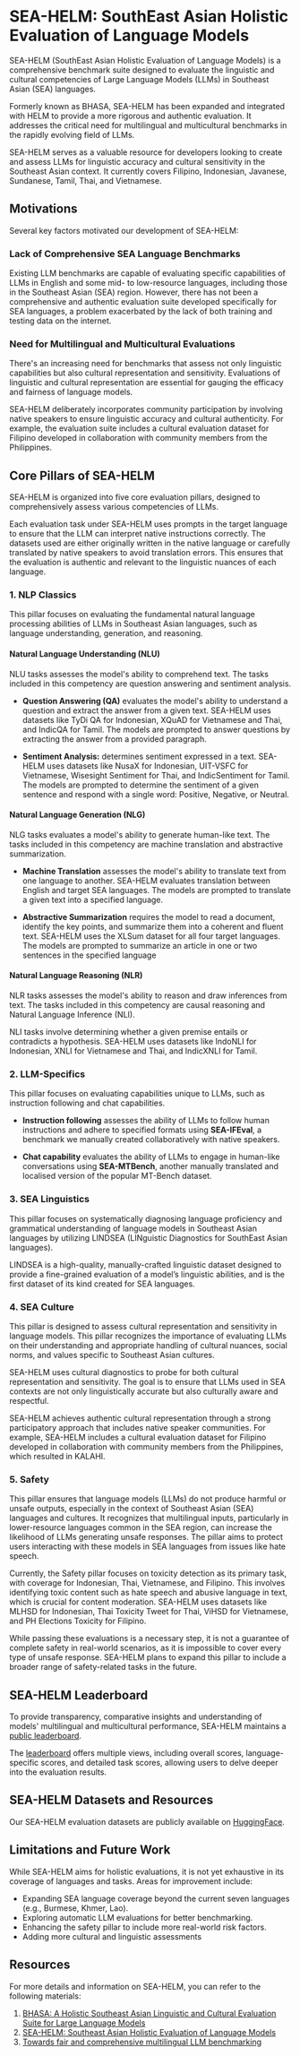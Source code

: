 # SEA-HELM: SouthEast Asian Holistic Evaluation of Language Models

SEA-HELM (SouthEast Asian Holistic Evaluation of Language Models) is a comprehensive benchmark suite designed to evaluate the linguistic and cultural competencies of Large Language Models (LLMs) in Southeast Asian (SEA) languages.

Formerly known as BHASA, SEA-HELM has been expanded and integrated with HELM to provide a more rigorous and authentic evaluation. It addresses the critical need for multilingual and multicultural benchmarks in the rapidly evolving field of LLMs.

SEA-HELM serves as a valuable resource for developers looking to create and assess LLMs for linguistic accuracy and cultural sensitivity in the Southeast Asian context. It currently covers Filipino, Indonesian, Javanese, Sundanese, Tamil, Thai, and Vietnamese.

## Motivations

Several key factors motivated our development of SEA-HELM:

### Lack of Comprehensive SEA Language Benchmarks
Existing LLM benchmarks are capable of evaluating specific capabilities of LLMs in English and some mid- to low-resource languages, including those in the Southeast Asian (SEA) region. However, there has not been a comprehensive and authentic evaluation suite developed specifically for SEA languages, a problem exacerbated by the lack of both training and testing data on the internet. 

### Need for Multilingual and Multicultural Evaluations
There's an increasing need for benchmarks that assess not only linguistic capabilities but also cultural representation and sensitivity. Evaluations of linguistic and cultural representation are essential for gauging the efficacy and fairness of language models.

SEA-HELM deliberately incorporates community participation by involving native speakers to ensure linguistic accuracy and cultural authenticity. For example, the evaluation suite includes a cultural evaluation dataset for Filipino developed in collaboration with community members from the Philippines.
 

## Core Pillars of SEA-HELM

SEA-HELM is organized into five core evaluation pillars, designed to comprehensively assess various competencies of LLMs.

Each evaluation task under SEA-HELM uses prompts in the target language to ensure that the LLM can interpret native instructions correctly. The datasets used are either originally written in the native language or carefully translated by native speakers to avoid translation errors. This ensures that the evaluation is authentic and relevant to the linguistic nuances of each language.

### 1. NLP Classics

This pillar focuses on evaluating the fundamental natural language processing abilities of LLMs in Southeast Asian languages, such as language understanding, generation, and reasoning.

#### Natural Language Understanding (NLU)

NLU tasks assesses the model's ability to comprehend text. The tasks included in this competency are question answering and sentiment analysis.

- **Question Answering (QA)** evaluates the model's ability to understand a question and extract the answer from a given text. SEA-HELM uses datasets like TyDi QA for Indonesian, XQuAD for Vietnamese and Thai, and IndicQA for Tamil. The models are prompted to answer questions by extracting the answer from a provided paragraph.

- **Sentiment Analysis:** determines sentiment expressed in a text. SEA-HELM uses datasets like NusaX for Indonesian, UIT-VSFC for Vietnamese, Wisesight Sentiment for Thai, and IndicSentiment for Tamil. The models are prompted to determine the sentiment of a given sentence and respond with a single word: Positive, Negative, or Neutral.

#### Natural Language Generation (NLG)
NLG tasks evaluates a model's ability to generate human-like text. The tasks included in this competency are machine translation and abstractive summarization.

- **Machine Translation** assesses the model's ability to translate text from one language to another. SEA-HELM evaluates translation between English and target SEA languages. The models are prompted to translate a given text into a specified language.

- **Abstractive Summarization** requires the model to read a document, identify the key points, and summarize them into a coherent and fluent text. SEA-HELM uses the XLSum dataset for all four target languages. The models are prompted to summarize an article in one or two sentences in the specified language

#### Natural Language Reasoning (NLR)
NLR tasks assesses the model's ability to reason and draw inferences from text. The tasks included in this competency are causal reasoning and Natural Language Inference (NLI).

NLI tasks involve determining whether a given premise entails or contradicts a hypothesis. SEA-HELM uses datasets like IndoNLI for Indonesian, XNLI for Vietnamese and Thai, and IndicXNLI for Tamil.


### 2. LLM-Specifics
This pillar focuses on evaluating capabilities unique to LLMs, such as instruction following and chat capabilities.

- **Instruction following** assesses the ability of LLMs to follow human instructions and adhere to specified formats using **SEA-IFEval**, a benchmark we manually created collaboratively with native speakers.

- **Chat capability** evaluates the ability of LLMs to engage in human-like conversations using **SEA-MTBench**, another manually translated and localised version of the popular MT-Bench dataset.


### 3. SEA Linguistics
This pillar focuses on systematically diagnosing language proficiency and grammatical understanding of language models in Southeast Asian languages by utilizing LINDSEA (LINguistic Diagnostics for SouthEast Asian languages).

LINDSEA is a high-quality, manually-crafted linguistic dataset designed to provide a fine-grained evaluation of a model’s linguistic abilities, and is the first dataset of its kind created for SEA languages. 

### 4. SEA Culture
This pillar is designed to assess cultural representation and sensitivity in language models. This pillar recognizes the importance of evaluating LLMs on their understanding and appropriate handling of cultural nuances, social norms, and values specific to Southeast Asian cultures. 

SEA-HELM uses cultural diagnostics to probe for both cultural representation and sensitivity. The goal is to ensure that LLMs used in SEA contexts are not only linguistically accurate but also culturally aware and respectful.

SEA-HELM achieves authentic cultural representation through a strong participatory approach that includes native speaker communities. For example, SEA-HELM includes a cultural evaluation dataset for Filipino developed in collaboration with community members from the Philippines, which resulted in KALAHI. 

### 5. Safety

This pillar ensures that language models (LLMs) do not produce harmful or unsafe outputs, especially in the context of Southeast Asian (SEA) languages and cultures. It recognizes that multilingual inputs, particularly in lower-resource languages common in the SEA region, can increase the likelihood of LLMs generating unsafe responses. The pillar aims to protect users interacting with these models in SEA languages from issues like hate speech.

Currently, the Safety pillar focuses on toxicity detection as its primary task, with coverage for Indonesian, Thai, Vietnamese, and Filipino. This involves identifying toxic content such as hate speech and abusive language in text, which is crucial for content moderation. SEA-HELM uses datasets like MLHSD for Indonesian, Thai Toxicity Tweet for Thai, ViHSD for Vietnamese, and PH Elections Toxicity for Filipino.

While passing these evaluations is a necessary step, it is not a guarantee of complete safety in real-world scenarios, as it is impossible to cover every type of unsafe response. SEA-HELM plans to expand this pillar to include a broader range of safety-related tasks in the future.

## SEA-HELM Leaderboard

To provide transparency, comparative insights and understanding of models' multilingual and multicultural performance, SEA-HELM maintains a [public leaderboard](https://leaderboard.sea-lion.ai).

The [leaderboard](https://leaderboard.sea-lion.ai) offers multiple views, including overall scores, language-specific scores, and detailed task scores, allowing users to delve deeper into the evaluation results.


## SEA-HELM Datasets and Resources

Our SEA-HELM evaluation datasets are publicly available on [HuggingFace](https://huggingface.co/collections/aisingapore/sea-helm-evaluation-datasets-67593d0bb8c9f17f9f6b0fcb). 


## Limitations and Future Work

While SEA-HELM aims for holistic evaluations, it is not yet exhaustive in its coverage of languages and tasks. Areas for improvement include:

- Expanding SEA language coverage beyond the current seven languages (e.g., Burmese, Khmer, Lao).
- Exploring automatic LLM evaluations for better benchmarking.
- Enhancing the safety pillar to include more real-world risk factors.
- Adding more cultural and linguistic assessments

## Resources

For more details and information on SEA-HELM, you can refer to the following materials:
1. [BHASA: A Holistic Southeast Asian Linguistic and Cultural Evaluation Suite for Large Language Models](https://arxiv.org/abs/2309.06085)
2. [SEA-HELM: Southeast Asian Holistic Evaluation of Language Models](https://arxiv.org/abs/2502.14301)
3. [Towards fair and comprehensive multilingual LLM benchmarking](https://cohere.com/blog/towards-fair-and-comprehensive-multilingual-and-multicultural-llm-benchmarking)


